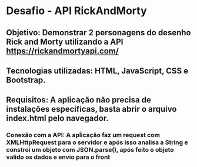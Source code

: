 # Desafio - API RickAndMorty
## Objetivo: Demonstrar 2 personagens do desenho Rick and Morty utilizando a API https://rickandmortyapi.com/
## Tecnologias utilizadas: HTML, JavaScript, CSS e Bootstrap.
## Requisitos: A aplicação não precisa de instalações especificas, basta abrir o arquivo index.html pelo navegador. 
### Conexão com a API: A apĺicação faz um request com XMLHttpRequest para o servidor e após isso analisa a String e constroi um objeto com JSON.parse(), após feito o objeto valido os dados e envio para o front
###